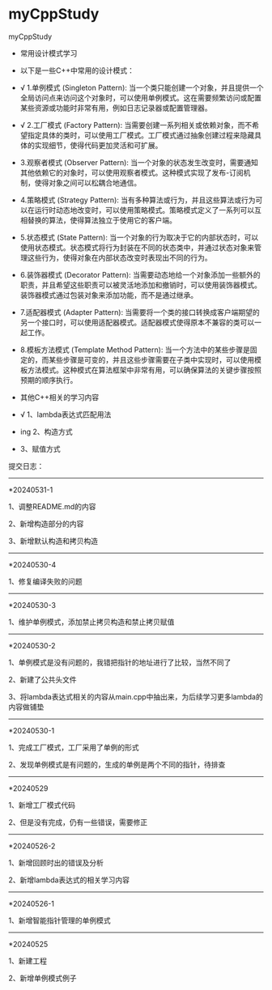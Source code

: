 # myCppStudy
myCppStudy

* 常用设计模式学习

* 以下是一些C++中常用的设计模式：

* √ 1.单例模式 (Singleton Pattern): 当一个类只能创建一个对象，并且提供一个全局访问点来访问这个对象时，可以使用单例模式。这在需要频繁访问或配置某些资源或功能时非常有用，例如日志记录器或配置管理器。

* √ 2.工厂模式 (Factory Pattern): 当需要创建一系列相关或依赖对象，而不希望指定具体的类时，可以使用工厂模式。工厂模式通过抽象创建过程来隐藏具体的实现细节，使得代码更加灵活和可扩展。

* 3.观察者模式 (Observer Pattern): 当一个对象的状态发生改变时，需要通知其他依赖它的对象时，可以使用观察者模式。这种模式实现了发布-订阅机制，使得对象之间可以松耦合地通信。

* 4.策略模式 (Strategy Pattern): 当有多种算法或行为，并且这些算法或行为可以在运行时动态地改变时，可以使用策略模式。策略模式定义了一系列可以互相替换的算法，使得算法独立于使用它的客户端。

* 5.状态模式 (State Pattern): 当一个对象的行为取决于它的内部状态时，可以使用状态模式。状态模式将行为封装在不同的状态类中，并通过状态对象来管理这些行为，使得对象在内部状态改变时表现出不同的行为。

* 6.装饰器模式 (Decorator Pattern): 当需要动态地给一个对象添加一些额外的职责，并且希望这些职责可以被灵活地添加和撤销时，可以使用装饰器模式。装饰器模式通过包装对象来添加功能，而不是通过继承。

* 7.适配器模式 (Adapter Pattern): 当需要将一个类的接口转换成客户端期望的另一个接口时，可以使用适配器模式。适配器模式使得原本不兼容的类可以一起工作。

* 8.模板方法模式 (Template Method Pattern): 当一个方法中的某些步骤是固定的，而某些步骤是可变的，并且这些步骤需要在子类中实现时，可以使用模板方法模式。这种模式在算法框架中非常有用，可以确保算法的关键步骤按照预期的顺序执行。

* 其他C++相关的学习内容

* √ 1、lambda表达式匹配用法

* ing 2、构造方式

* 3、赋值方式

提交日志：

---------------------------------
*20240531-1

1、调整README.md的内容

2、新增构造部分的内容

3、新增默认构造和拷贝构造

---------------------------------

*20240530-4

1、修复编译失败的问题

---------------------------------
*20240530-3

1、维护单例模式，添加禁止拷贝构造和禁止拷贝赋值

---------------------------------
*20240530-2

1、单例模式是没有问题的，我错把指针的地址进行了比较，当然不同了

2、新建了公共头文件

3、将lambda表达式相关的内容从main.cpp中抽出来，为后续学习更多lambda的内容做铺垫

---------------------------------
*20240530-1

1、完成工厂模式，工厂采用了单例的形式

2、发现单例模式是有问题的，生成的单例是两个不同的指针，待排查

---------------------------------
*20240529

1、新增工厂模式代码

2、但是没有完成，仍有一些错误，需要修正

---------------------------------
*20240526-2

1、新增回顾时出的错误及分析

2、新增lambda表达式的相关学习内容

---------------------------------
*20240526-1

1、新增智能指针管理的单例模式

---------------------------------
*20240525

1、新建工程

2、新增单例模式例子